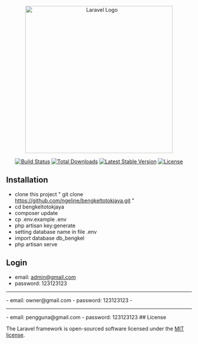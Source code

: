 <p align="center"><a href="https://laravel.com" target="_blank"><img src="https://raw.githubusercontent.com/laravel/art/master/logo-lockup/5%20SVG/2%20CMYK/1%20Full%20Color/laravel-logolockup-cmyk-red.svg" width="400" alt="Laravel Logo"></a></p>

<p align="center">
<a href="https://github.com/laravel/framework/actions"><img src="https://github.com/laravel/framework/workflows/tests/badge.svg" alt="Build Status"></a>
<a href="https://packagist.org/packages/laravel/framework"><img src="https://img.shields.io/packagist/dt/laravel/framework" alt="Total Downloads"></a>
<a href="https://packagist.org/packages/laravel/framework"><img src="https://img.shields.io/packagist/v/laravel/framework" alt="Latest Stable Version"></a>
<a href="https://packagist.org/packages/laravel/framework"><img src="https://img.shields.io/packagist/l/laravel/framework" alt="License"></a>
</p>

## Installation

- clone this project " git clone https://github.com/ngeline/bengkeltotokjaya.git "
- cd bengkeltotokjaya
- composer update
- cp .env.example .env
- php artisan key:generate
- setting database name in file .env
- import database db_bengkel
- php artisan serve

## Login

- email: admin@gmail.com
- password: 123123123
<hr>
- email: owner@gmail.com
- password: 123123123
- <hr>
- email: pengguna@gmail.com
- password: 123123123
## License

The Laravel framework is open-sourced software licensed under the [MIT license](https://opensource.org/licenses/MIT).
